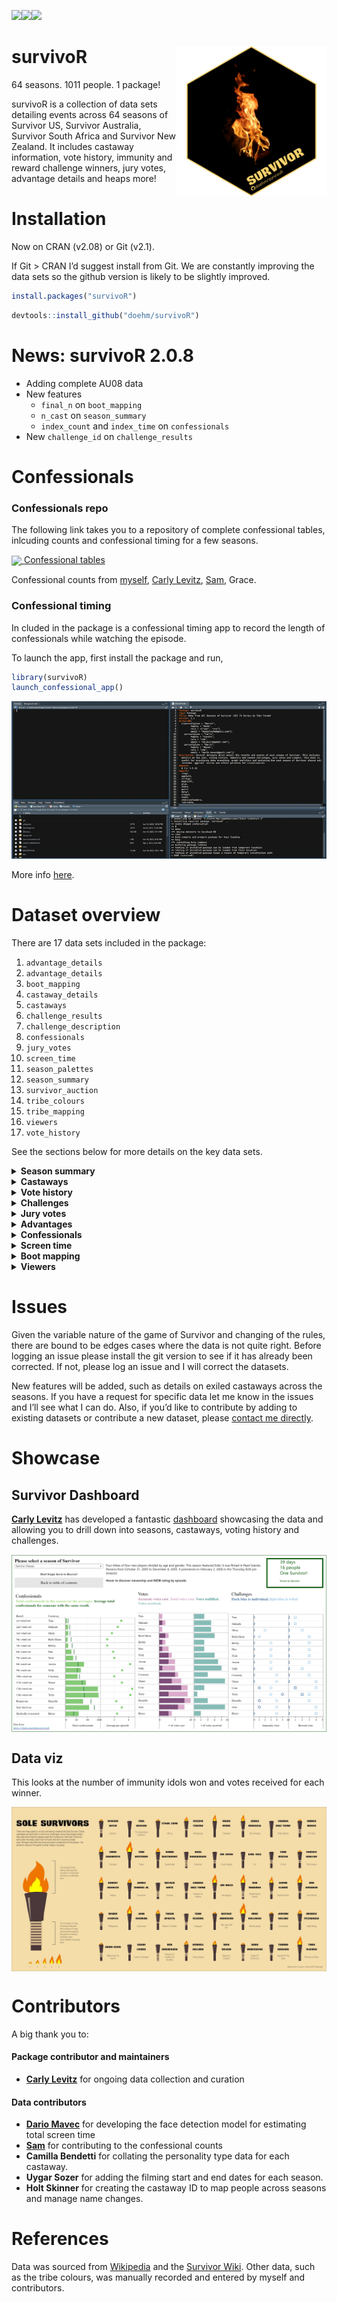 
<img src='https://cranlogs.r-pkg.org/badges/survivoR'/><img src='https://cranlogs.r-pkg.org/badges/grand-total/survivoR'/><img src='https://www.r-pkg.org/badges/version/survivoR'/>

# survivoR <img src='dev/images/hex-flame-final.png' align="right" height="240" />

64 seasons. 1011 people. 1 package!

survivoR is a collection of data sets detailing events across 64 seasons
of Survivor US, Survivor Australia, Survivor South Africa and Survivor
New Zealand. It includes castaway information, vote history, immunity
and reward challenge winners, jury votes, advantage details and heaps
more!

# Installation

Now on CRAN (v2.08) or Git (v2.1).

If Git \> CRAN I’d suggest install from Git. We are constantly improving
the data sets so the github version is likely to be slightly improved.

``` r
install.packages("survivoR")
```

``` r
devtools::install_github("doehm/survivoR")
```

# News: survivoR 2.0.8

- Adding complete AU08 data
- New features
  - `final_n` on `boot_mapping`
  - `n_cast` on `season_summary`
  - `index_count` and `index_time` on `confessionals`
- New `challenge_id` on `challenge_results`

# Confessionals

### Confessionals repo

The following link takes you to a repository of complete confessional
tables, inlcuding counts and confessional timing for a few seasons.

<a href='http://gradientdescending.com/survivor/tables/confessionals.html'><img src='http://gradientdescending.com/survivor/tables/confessionals/US/43/confessionals.png' align = 'center' height='50' width='auto'> Confessional
tables</a>

Confessional counts from [myself](https://twitter.com/danoehm), [Carly
Levitz](https://twitter.com/carlylevitz),
[Sam](https://twitter.com/survivorfansam), Grace.

### Confessional timing

In cluded in the package is a confessional timing app to record the
length of confessionals while watching the episode.

To launch the app, first install the package and run,

``` r
library(survivoR)
launch_confessional_app()
```

<img src='dev/images/conf-app-gif.gif'>

More info [here](https://github.com/doehm/survivoR/tree/master/inst).

# Dataset overview

There are 17 data sets included in the package:

1.  `advantage_details`
2.  `advantage_details`
3.  `boot_mapping`
4.  `castaway_details`
5.  `castaways`
6.  `challenge_results`
7.  `challenge_description`
8.  `confessionals`
9.  `jury_votes`
10. `screen_time`
11. `season_palettes`
12. `season_summary`
13. `survivor_auction`
14. `tribe_colours`
15. `tribe_mapping`
16. `viewers`
17. `vote_history`

See the sections below for more details on the key data sets.

<details>
<summary>
<strong>Season summary</strong>
</summary>

## Season summary

A table containing summary details of each season of Survivor, including
the winner, runner ups and location.

``` r
season_summary
#> # A tibble: 64 × 23
#>    version version_season season_name season n_cast location country tribe_setup
#>    <chr>   <chr>          <chr>        <dbl>  <dbl> <chr>    <chr>   <chr>      
#>  1 AU      AU01           Survivor A…      1     24 Upolu    Samoa   "The 24 co…
#>  2 AU      AU02           Survivor A…      2     24 Upolu    Samoa   "The 24 co…
#>  3 AU      AU03           Survivor A…      3     24 Savusavu Fiji    "The 24 co…
#>  4 AU      AU04           Survivor A…      4     24 Savusavu Fiji    "Two tribe…
#>  5 AU      AU05           Survivor A…      5     24 Savusavu Fiji    "Two tribe…
#>  6 AU      AU06           Survivor A…      6     24 Cloncur… Austra… "The 24 co…
#>  7 AU      AU07           Survivor A…      7     24 Charter… Austra… "Blood v W…
#>  8 AU      AU08           Survivor A…      8     24 Upolu    Samoa   "Castaways…
#>  9 NZ      NZ01           Survivor N…      1     16 San Jua… Nicara… "Two teams…
#> 10 NZ      NZ02           Survivor N…      2     18 Lake Va… Thaila… "Schoolyar…
#> # ℹ 54 more rows
#> # ℹ 15 more variables: full_name <chr>, winner_id <chr>, winner <chr>,
#> #   runner_ups <chr>, final_vote <chr>, timeslot <chr>, premiered <date>,
#> #   ended <date>, filming_started <date>, filming_ended <date>,
#> #   viewers_premiere <dbl>, viewers_finale <dbl>, viewers_reunion <dbl>,
#> #   viewers_mean <dbl>, rank <dbl>
```

</details>
<details>
<summary>
<strong>Castaways</strong>
</summary>

## Castaways

This data set contains season and demographic information about each
castaway. It is structured to view their results for each season.
Castaways that have played in multiple seasons will feature more than
once with the age and location representing that point in time.
Castaways that re-entered the game will feature more than once in the
same season as they technically have more than one boot order
e.g. Natalie Anderson - Winners at War.

Each castaway has a unique `castaway_id` which links the individual
across all data sets and seasons. It also links to the following ID’s
found on the `vote_history`, `jury_votes` and `challenges` data sets.

- `vote_id`
- `voted_out_id`
- `finalist_id`

``` r
castaways |> 
  filter(season == 42)
#> # A tibble: 18 × 17
#>    version version_season season_name  season full_name     castaway_id castaway
#>    <chr>   <chr>          <chr>         <dbl> <chr>         <chr>       <chr>   
#>  1 US      US42           Survivor: 42     42 Jackson Fox   US0613      Jackson 
#>  2 US      US42           Survivor: 42     42 Zach Wurthen… US0626      Zach    
#>  3 US      US42           Survivor: 42     42 Marya Sherron US0618      Marya   
#>  4 US      US42           Survivor: 42     42 Jenny Kim     US0614      Jenny   
#>  5 US      US42           Survivor: 42     42 Swati Goel    US0624      Swati   
#>  6 US      US42           Survivor: 42     42 Daniel Strunk US0610      Daniel  
#>  7 US      US42           Survivor: 42     42 Lydia Meredi… US0617      Lydia   
#>  8 US      US42           Survivor: 42     42 Chanelle How… US0609      Chanelle
#>  9 US      US42           Survivor: 42     42 Rocksroy Bai… US0622      Rocksroy
#> 10 US      US42           Survivor: 42     42 Tori Meehan   US0625      Tori    
#> 11 US      US42           Survivor: 42     42 Hai Giang     US0612      Hai     
#> 12 US      US42           Survivor: 42     42 Drea Wheeler  US0611      Drea    
#> 13 US      US42           Survivor: 42     42 Omar Zaheer   US0621      Omar    
#> 14 US      US42           Survivor: 42     42 Lindsay Dola… US0616      Lindsay 
#> 15 US      US42           Survivor: 42     42 Jonathan You… US0615      Jonathan
#> 16 US      US42           Survivor: 42     42 Romeo Escobar US0623      Romeo   
#> 17 US      US42           Survivor: 42     42 Mike Turner   US0620      Mike    
#> 18 US      US42           Survivor: 42     42 Maryanne Oke… US0619      Maryanne
#> # ℹ 10 more variables: age <dbl>, city <chr>, state <chr>, episode <dbl>,
#> #   day <dbl>, order <dbl>, result <chr>, jury_status <chr>,
#> #   original_tribe <chr>, result_number <dbl>
```

## Castaway details

A few castaways have changed their name from season to season or have
been referred to by a different name during the season e.g. Amber
Mariano; in season 8 Survivor All-Stars there was Rob C and Rob M. That
information has been retained here in the `castaways` data set.

`castaway_details` contains unique information for each castaway. It
takes the full name from their most current season and their most
verbose short name which is handy for labelling.

It also includes gender, date of birth, occupation, race, ethnicity and
other data. If no source was found to determine a castaways race and
ethnicity, the data is kept as missing rather than making an assumption.

``` r
castaway_details
#> # A tibble: 1,011 × 16
#>    castaway_id full_name full_name_detailed castaway date_of_birth date_of_death
#>    <chr>       <chr>     <chr>              <chr>    <date>        <date>       
#>  1 AU0001      Des Quil… Des Quilty         Des      NA            NA           
#>  2 AU0002      Bianca A… Bianca Anderson    Bianca   NA            NA           
#>  3 AU0003      Evan Jon… Evan Jones         Evan     NA            NA           
#>  4 AU0004      Peter Fi… Peter Fiegehen     Peter    NA            NA           
#>  5 AU0005      Barry Lea Barry Lea          Barry    NA            NA           
#>  6 AU0006      Tegan Ha… Tegan Haining      Tegan    NA            NA           
#>  7 AU0007      Rohan Ma… Rohan MacLauren    Rohan    NA            NA           
#>  8 AU0008      Kat Dumo… Kat Dumont         Katinka  1989-09-21    NA           
#>  9 AU0009      Andrew T… Andrew Torrens     Andrew   NA            NA           
#> 10 AU0010      Craig I'… Craig I'Anson      Craig    NA            NA           
#> # ℹ 1,001 more rows
#> # ℹ 10 more variables: gender <chr>, race <chr>, ethnicity <chr>, poc <chr>,
#> #   personality_type <chr>, lgbt <lgl>, occupation <chr>, three_words <chr>,
#> #   hobbies <chr>, pet_peeves <chr>
```

</details>
<details>
<summary>
<strong>Vote history</strong>
</summary>

## Vote history

This data frame contains a complete history of votes cast across all
seasons of Survivor. This allows you to see who who voted for who at
which Tribal Council. It also includes details on who had individual
immunity as well as who had their votes nullified by a hidden immunity
idol. This details the key events for the season.

There is some information on split votes to help calculate if a player
engaged in a split vote but ultimately hit their target. There are
events which influnce the vote e.g. Extra votes, safety without power,
etc. These are recorded here as well.

``` r
vh <- vote_history |> 
  filter(
    season == 42,
    episode == 9
  ) 
vh
#> # A tibble: 10 × 22
#>    version version_season season_name  season episode   day tribe_status tribe  
#>    <chr>   <chr>          <chr>         <dbl>   <dbl> <dbl> <chr>        <chr>  
#>  1 US      US42           Survivor: 42     42       9    17 Merged       Kula K…
#>  2 US      US42           Survivor: 42     42       9    17 Merged       Kula K…
#>  3 US      US42           Survivor: 42     42       9    17 Merged       Kula K…
#>  4 US      US42           Survivor: 42     42       9    17 Merged       Kula K…
#>  5 US      US42           Survivor: 42     42       9    17 Merged       Kula K…
#>  6 US      US42           Survivor: 42     42       9    17 Merged       Kula K…
#>  7 US      US42           Survivor: 42     42       9    17 Merged       Kula K…
#>  8 US      US42           Survivor: 42     42       9    17 Merged       Kula K…
#>  9 US      US42           Survivor: 42     42       9    17 Merged       Kula K…
#> 10 US      US42           Survivor: 42     42       9    17 Merged       Kula K…
#> # ℹ 14 more variables: castaway <chr>, immunity <chr>, vote <chr>,
#> #   vote_event <chr>, vote_event_outcome <chr>, split_vote <chr>,
#> #   nullified <lgl>, tie <lgl>, voted_out <chr>, order <dbl>, vote_order <dbl>,
#> #   castaway_id <chr>, vote_id <chr>, voted_out_id <chr>
```

``` r
vh |> 
  count(vote)
#> # A tibble: 4 × 2
#>   vote         n
#>   <chr>    <int>
#> 1 Rocksroy     4
#> 2 Romeo        1
#> 3 Tori         4
#> 4 <NA>         1
```

</details>
<details>
<summary>
<strong>Challenges</strong>
</summary>

## Challenge results

Note: From v1.1 the `challenge_results` dataset has been improved but
could break existing code. The old table is maintained at
`challenge_results_dep`

There are two tables `challenge_results` and `challenge_description`.

### Challenge results

A tidy data frame of immunity and reward challenge results. The winners
and losers of the challenges are found recorded here.

``` r
challenge_results |> 
  filter(season == 42) |> 
  group_by(castaway) |> 
  summarise(
    won = sum(result == "Won"),
    lost = sum(result == "Lost"),
    total_challenges = n(),
    chosen_for_reward = sum(chosen_for_reward)
  )
#> # A tibble: 18 × 5
#>    castaway   won  lost total_challenges chosen_for_reward
#>    <chr>    <int> <int>            <int>             <int>
#>  1 Chanelle     4     7               11                 0
#>  2 Daniel       3     4                7                 0
#>  3 Drea         5    11               16                 0
#>  4 Hai          5    10               15                 0
#>  5 Jackson      0     1                1                 0
#>  6 Jenny        2     2                4                 0
#>  7 Jonathan    10    10               20                 1
#>  8 Lindsay      9    10               19                 1
#>  9 Lydia        4     5                9                 0
#> 10 Marya        1     2                3                 0
#> 11 Maryanne     7    13               20                 1
#> 12 Mike         5    15               20                 2
#> 13 Omar         6    12               18                 1
#> 14 Rocksroy     5     8               13                 0
#> 15 Romeo        5    15               20                 1
#> 16 Swati        3     3                6                 0
#> 17 Tori         9     4               13                 0
#> 18 Zach         1     1                2                 0
```

The `challenge_id` is the primary key for the `challenge_description`
data set. The `challange_id` will change as the data or descriptions
change.

## Challenge description

*Note: This data frame is going through a massive revamp. Stay tuned.*

This data set contains descriptive binary fields for each challenge.
Challenges can go by different names but where possible recurring
challenges are kept consistent. While there are tweaks to the
challenges, where the main components of the challenge is consistent,
they share the same name.

The features of each challenge have been determined largely through
string searches of key words that describe the challenge. It may not
capture the full essence of the challenge but on the whole will provide
a good basis for analysis. Since the description is simply a short
paragraph or sentence it may not flag all appropriate features. If any
descriptive features need altering please let me know in the
[issues](https://github.com/doehm/survivoR/issues).

Features:

- `puzzle`: If the challenge contains a puzzle element.
- `race`: If the challenge is a race between tribes, teams or
  individuals.
- `precision`: If the challenge contains a precision element
  e.g. shooting an arrow, hitting a target, etc.
- `endurance`: If the challenge is an endurance event e.g. last tribe,
  team, individual standing.
- `strength`: If the challenge is largerly strength based e.g. Shoulder
  the Load.
- `turn_based`: If the challenge is conducted in a series of rounds
  until a certain amount of points are scored or there is one player
  remaining.
- `balance`: If the challenge contains a balancing element.
- `food`: If the challenge contains a food element e.g. the food
  challenge, biting off chunks of meat.
- `knowledge`: If the challenge contains a knowledge component e.g. Q
  and A about the location.
- `memory`: If the challenge contains a memory element e.g. memorising a
  sequence of items.
- `fire`: If the challenge contains an element of fire making /
  maintaining.
- `water`: If the challenge is held, in part, in the water.

``` r
challenge_description
#> # A tibble: 1,396 × 14
#>    challenge_id challenge_name         puzzle race  precision endurance strength
#>    <chr>        <chr>                  <lgl>  <lgl> <lgl>     <lgl>     <lgl>   
#>  1 AU0101IM00   Throw One Over         TRUE   TRUE  FALSE     FALSE     TRUE    
#>  2 AU0102IR01   Sacrificial Lamb       FALSE  TRUE  FALSE     FALSE     FALSE   
#>  3 AU0103IM02   Caught in the Web      FALSE  TRUE  FALSE     FALSE     FALSE   
#>  4 AU0103RD02   Supply Ships           TRUE   TRUE  FALSE     FALSE     FALSE   
#>  5 AU0104IM03   Crab Pots              FALSE  TRUE  FALSE     FALSE     FALSE   
#>  6 AU0105IM04   Nutslinger             FALSE  TRUE  TRUE      FALSE     FALSE   
#>  7 AU0105RD04   Build It Up, Break It… FALSE  TRUE  FALSE     FALSE     FALSE   
#>  8 AU0106IM04   Breakout               FALSE  TRUE  FALSE     FALSE     FALSE   
#>  9 AU0107IM05   Pull Your Weight       FALSE  FALSE FALSE     TRUE      TRUE    
#> 10 AU0107RD05   Barrel Bridge          FALSE  TRUE  FALSE     FALSE     FALSE   
#> # ℹ 1,386 more rows
#> # ℹ 7 more variables: turn_based <lgl>, balance <lgl>, food <lgl>,
#> #   knowledge <lgl>, memory <lgl>, fire <lgl>, water <lgl>

challenge_description |> 
  summarise_if(is_logical, sum)
#> # A tibble: 1 × 12
#>   puzzle  race precision endurance strength turn_based balance  food knowledge
#>    <int> <int>     <int>     <int>    <int>      <int>   <int> <int>     <int>
#> 1     NA    NA        NA        NA       NA         NA      NA    NA        NA
#> # ℹ 3 more variables: memory <int>, fire <int>, water <int>
```

</details>
<details>
<summary>
<strong>Jury votes</strong>
</summary>

## Jury votes

History of jury votes. It is more verbose than it needs to be, however
having a 0-1 column indicating if a vote was placed or not makes it
easier to summarise castaways that received no votes.

``` r
jury_votes |> 
  filter(season == 42)
#> # A tibble: 24 × 9
#>    version version_season season_name season castaway finalist  vote castaway_id
#>    <chr>   <chr>          <chr>        <dbl> <chr>    <chr>    <dbl> <chr>      
#>  1 US      US42           Survivor: …     42 Jonathan Romeo        0 US0615     
#>  2 US      US42           Survivor: …     42 Lindsay  Romeo        0 US0616     
#>  3 US      US42           Survivor: …     42 Omar     Romeo        0 US0621     
#>  4 US      US42           Survivor: …     42 Drea     Romeo        0 US0611     
#>  5 US      US42           Survivor: …     42 Hai      Romeo        0 US0612     
#>  6 US      US42           Survivor: …     42 Tori     Romeo        0 US0625     
#>  7 US      US42           Survivor: …     42 Rocksroy Romeo        0 US0622     
#>  8 US      US42           Survivor: …     42 Chanelle Romeo        0 US0609     
#>  9 US      US42           Survivor: …     42 Jonathan Mike         1 US0615     
#> 10 US      US42           Survivor: …     42 Lindsay  Mike         0 US0616     
#> # ℹ 14 more rows
#> # ℹ 1 more variable: finalist_id <chr>
```

``` r
jury_votes |> 
  filter(season == 42) |> 
  group_by(finalist) |> 
  summarise(votes = sum(vote))
#> # A tibble: 3 × 2
#>   finalist votes
#>   <chr>    <dbl>
#> 1 Maryanne     7
#> 2 Mike         1
#> 3 Romeo        0
```

</details>
<details>
<summary>
<strong>Advantages</strong>
</summary>

## Advantage Details

This dataset lists the hidden idols and advantages in the game for all
seasons. It details where it was found, if there was a clue to the
advantage, location and other advantage conditions. This maps to the
`advantage_movement` table.

``` r
advantage_details |> 
  filter(season == 42)
#> # A tibble: 11 × 9
#>    version version_season season_name  season advantage_id advantage_type      
#>    <chr>   <chr>          <chr>         <dbl> <chr>        <chr>               
#>  1 US      US42           Survivor: 42     42 USAM4201     Amulet              
#>  2 US      US42           Survivor: 42     42 USAM4202     Amulet              
#>  3 US      US42           Survivor: 42     42 USAM4203     Amulet              
#>  4 US      US42           Survivor: 42     42 USEV4201     Extra vote          
#>  5 US      US42           Survivor: 42     42 USEV4202     Extra vote          
#>  6 US      US42           Survivor: 42     42 USHI4201     Hidden immunity idol
#>  7 US      US42           Survivor: 42     42 USHI4202     Hidden immunity idol
#>  8 US      US42           Survivor: 42     42 USHI4203     Hidden immunity idol
#>  9 US      US42           Survivor: 42     42 USKP4201     Knowledge is power  
#> 10 US      US42           Survivor: 42     42 USHI4204     Hidden immunity idol
#> 11 US      US42           Survivor: 42     42 USIN4201     Idol nullifier      
#> # ℹ 3 more variables: clue_details <chr>, location_found <chr>,
#> #   conditions <chr>
```

## Advantage Movement

The `advantage_movement` table tracks who found the advantage, who they
may have handed it to and who the played it for. Each step is called an
event. The `sequence_id` tracks the logical step of the advantage. For
example in season 41, JD found an Extra Vote advantage. JD gave it to
Shan in good faith who then voted him out keeping the Extra Vote. Shan
gave it to Ricard in good faith who eventually gave it back before Shan
played it for Naseer. That movement is recorded in this table.

``` r
advantage_movement |> 
  filter(advantage_id == "USEV4102")
#> # A tibble: 5 × 15
#>   version version_season season_name  season castaway castaway_id advantage_id
#>   <chr>   <chr>          <chr>         <dbl> <chr>    <chr>       <chr>       
#> 1 US      US41           Survivor: 41     41 JD       US0603      USEV4102    
#> 2 US      US41           Survivor: 41     41 Shan     US0606      USEV4102    
#> 3 US      US41           Survivor: 41     41 Ricard   US0596      USEV4102    
#> 4 US      US41           Survivor: 41     41 Shan     US0606      USEV4102    
#> 5 US      US41           Survivor: 41     41 Shan     US0606      USEV4102    
#> # ℹ 8 more variables: sequence_id <dbl>, day <dbl>, episode <dbl>, event <chr>,
#> #   played_for <chr>, played_for_id <chr>, success <chr>, votes_nullified <dbl>
```

</details>
<details>
<summary>
<strong>Confessionals</strong>
</summary>

## Confessionals

A dataset containing the number of confessionals for each castaway by
season and episode. There are multiple contributors to this data. Where
there are multiple sets of counts for a season the average is taken and
added to the package. The aim is to establish consistency in
confessional counts in the absence of official sources. Given the
subjective nature of the counts and the potential for clerical error no
single source is more valid than another. So it is reasonable to average
across all sources.

Confessional time exists for a few seasons. This is the total cumulative
time for each castaway in seconds. This is a much more accurate
indicator of the ‘edit’.

``` r
confessionals |> 
  filter(season == 44) |> 
  group_by(castaway) |> 
  summarise(
    count = sum(confessional_count),
    time = sum(confessional_time)
    )
#> # A tibble: 18 × 3
#>    castaway count  time
#>    <chr>    <dbl> <dbl>
#>  1 Brandon     27   325
#>  2 Bruce        2     3
#>  3 Carolyn     68  1331
#>  4 Carson      62  1022
#>  5 Claire       7    64
#>  6 Danny       38   579
#>  7 Frannie     34   466
#>  8 Heidi       33   618
#>  9 Helen        8    76
#> 10 Jaime       35   465
#> 11 Josh        25   386
#> 12 Kane        20   273
#> 13 Lauren      31   493
#> 14 Maddy        6    51
#> 15 Matt        30   525
#> 16 Matthew     21   345
#> 17 Sarah       18   244
#> 18 Yam Yam     83  1189
```

The confessional index is available on this data set. The index is a
standardised measure of the number of confessionals the player has
recieved compared to the others. It is stratified by tribe so it
measures how many confessionals each player gets proportional to even
share within tribe e.g. an index of 1.5 means that player as received
50% more than others in their tribe.

The tribe grouping is important since the tribe that attends tribal
council typical get more screen time, which is fair enough. I don’t
think we should expect even share across everyone in the pre-merge stage
of the game.

The index is cumulative with episode, so the players final index is the
index in their final episode.

``` r
confessionals |> 
  filter(season == 44) |> 
  group_by(castaway) |> 
  slice_max(episode) |> 
  arrange(desc(index_time)) |> 
  select(castaway, episode, confessional_count, confessional_time, index_count, index_time)
#> # A tibble: 18 × 6
#> # Groups:   castaway [18]
#>    castaway episode confessional_count confessional_time index_count index_time
#>    <chr>      <dbl>              <dbl>             <dbl>       <dbl>      <dbl>
#>  1 Matthew        5                  4                37       1.49      1.89  
#>  2 Matt           7                  8               168       1.59      1.87  
#>  3 Carolyn       13                  9               189       1.04      1.24  
#>  4 Carson        13                 10               229       1.19      1.20  
#>  5 Danny         11                  7                90       1.12      1.14  
#>  6 Yam Yam       13                 13               248       1.30      1.13  
#>  7 Frannie       10                  8               107       1.12      1.02  
#>  8 Brandon        8                  4                45       1.16      0.973 
#>  9 Josh           6                  6                97       0.898     0.942 
#> 10 Sarah          4                  5                82       1.00      0.923 
#> 11 Heidi         13                  6               166       0.689     0.781 
#> 12 Kane           9                  4                77       0.754     0.713 
#> 13 Jaime         12                  6                65       0.828     0.709 
#> 14 Lauren        13                  4               113       0.626     0.614 
#> 15 Maddy          1                  6                51       0.72      0.596 
#> 16 Claire         3                  3                37       0.75      0.563 
#> 17 Helen          2                  4                57       0.764     0.497 
#> 18 Bruce          1                  2                 3       0.353     0.0575
```

</details>
<details>
<summary>
<strong>Screen time</strong>
</summary>

## Screen time \[EXPERIMENTAL\]

This dataset contains the estimated screen time for each castaway during
an episode. Please note that this is still in the early days of
development. There is likely to be misclassifcation and other sources of
error. The model will be refined over time.

An individuals’ screen time is calculated, at a high-level, via the
following process:

1.  Frames are sampled from episodes on a 1 second time interval

2.  MTCNN detects the human faces within each frame

3.  VGGFace2 converts each detected face into a 512d vector space

4.  A training set of labelled images (1 for each contestant + 3 for
    Jeff Probst) is processed in the same way to determine where they
    sit in the vector space. TODO: This could be made more accurate by
    increasing the number of training images per contestant.

5.  The Euclidean distance is calculated for the faces detected in the
    frame to each of the contestants in the season (+Jeff). If the
    minimum distance is greater than 1.2 the face is labelled as
    “unknown”. TODO: Review how robust this distance cutoff truly is -
    currently based on manual review of Season 42.

6.  A multi-class SVM is trained on the training set to label faces. For
    any face not identified as “unknown”, the vector embedding is run
    into this model and a label is generated.

7.  All labelled faces are aggregated together, with an assumption of
    1-5 full second of screen time each time a face is seen and
    factoring in time between detection capping at a max of 5 seconds.

<img src='dev/images/cast-detect1.png' align="center"/>

``` r
screen_time |> 
  filter(version_season == "US42") |> 
  group_by(castaway_id) |> 
  summarise(total_mins = sum(screen_time)/60) |> 
  left_join(
    castaway_details |> 
      select(castaway_id, castaway = short_name),
    by = "castaway_id"
  ) |> 
  arrange(desc(total_mins))
#> Error in `select()`:
#> ! Can't subset columns that don't exist.
#> ✖ Column `short_name` doesn't exist.
```

Currently it only includes data for season 42. More seasons will be
added as they are completed.

</details>
<details>
<summary>
<strong>Boot mapping</strong>
</summary>

## Boot mapping

A mapping table to detail who is still alive at each stage of the game.
It is useful for easy filtering to say the final players.

``` r
# filter to season 42 and when there are 6 people left
# 18 people in the season, therefore 12 boots

still_alive <- function(.version, .season, .n_boots) {
  survivoR::boot_mapping |>
    filter(
      version == .version,
      season == .season,
      final_n == 6,
      game_status %in% c("In the game", "Returned")
    )
}

still_alive("US", 42, 6)
#> # A tibble: 6 × 12
#>   version version_season season_name  season episode order final_n castaway_id
#>   <chr>   <chr>          <chr>         <dbl>   <dbl> <dbl>   <dbl> <chr>      
#> 1 US      US42           Survivor: 42     42      12    12       6 US0615     
#> 2 US      US42           Survivor: 42     42      12    12       6 US0616     
#> 3 US      US42           Survivor: 42     42      12    12       6 US0619     
#> 4 US      US42           Survivor: 42     42      12    12       6 US0620     
#> 5 US      US42           Survivor: 42     42      12    12       6 US0621     
#> 6 US      US42           Survivor: 42     42      12    12       6 US0623     
#> # ℹ 4 more variables: castaway <chr>, tribe <chr>, tribe_status <chr>,
#> #   game_status <chr>
```

</details>
<details>
<summary>
<strong>Viewers</strong>
</summary>

## Viewers

Viewers is an episode level table. It contains the episode information
such as episode title, air date, length, IMDb rating and the viewer
information for every episode across all seasons.

``` r
viewers |> 
  filter(season == 42)
#> # A tibble: 13 × 13
#>    version version_season season_name  season episode_number_overall episode
#>    <chr>   <chr>          <chr>         <dbl>                  <dbl>   <dbl>
#>  1 US      US42           Survivor: 42     42                    571       1
#>  2 US      US42           Survivor: 42     42                    572       2
#>  3 US      US42           Survivor: 42     42                    573       3
#>  4 US      US42           Survivor: 42     42                    574       4
#>  5 US      US42           Survivor: 42     42                    575       5
#>  6 US      US42           Survivor: 42     42                    576       6
#>  7 US      US42           Survivor: 42     42                    577       7
#>  8 US      US42           Survivor: 42     42                    578       8
#>  9 US      US42           Survivor: 42     42                    579       9
#> 10 US      US42           Survivor: 42     42                    580      10
#> 11 US      US42           Survivor: 42     42                    581      11
#> 12 US      US42           Survivor: 42     42                    582      12
#> 13 US      US42           Survivor: 42     42                    583      13
#> # ℹ 7 more variables: episode_title <chr>, episode_label <chr>,
#> #   episode_date <date>, episode_length <dbl>, viewers <dbl>,
#> #   imdb_rating <dbl>, n_ratings <dbl>
```

</details>

# Issues

Given the variable nature of the game of Survivor and changing of the
rules, there are bound to be edges cases where the data is not quite
right. Before logging an issue please install the git version to see if
it has already been corrected. If not, please log an issue and I will
correct the datasets.

New features will be added, such as details on exiled castaways across
the seasons. If you have a request for specific data let me know in the
issues and I’ll see what I can do. Also, if you’d like to contribute by
adding to existing datasets or contribute a new dataset, please [contact
me directly](http://gradientdescending.com/contact/).

# Showcase

## Survivor Dashboard

[**Carly Levitz**](https://twitter.com/carlylevitz) has developed a
fantastic
[dashboard](https://public.tableau.com/app/profile/carly.levitz/viz/SurvivorCBSData-Acknowledgements/Acknowledgements)
showcasing the data and allowing you to drill down into seasons,
castaways, voting history and challenges.

[<img src='dev/images/dash.png' align="center"/>](https://public.tableau.com/app/profile/carly.levitz/viz/SurvivorCBSData-Acknowledgements/Acknowledgements)

## Data viz

This looks at the number of immunity idols won and votes received for
each winner.

[<img src='dev/images/torches_png.png' align="center"/>](https://gradientdescending.com/survivor/torches_png.png)

# Contributors

A big thank you to:

#### Package contributor and maintainers

- [**Carly Levitz**](https://twitter.com/carlylevitz) for ongoing data
  collection and curation

#### Data contributors

- [**Dario Mavec**](https://github.com/dariomavec) for developing the
  face detection model for estimating total screen time
- [**Sam**](https://twitter.com/survivorfansam) for contributing to the
  confessional counts
- **Camilla Bendetti** for collating the personality type data for each
  castaway.
- **Uygar Sozer** for adding the filming start and end dates for each
  season.
- **Holt Skinner** for creating the castaway ID to map people across
  seasons and manage name changes.

# References

Data was sourced from
[Wikipedia](https://en.wikipedia.org/wiki/Survivor_(American_TV_series))
and the [Survivor Wiki](https://survivor.fandom.com/wiki/Main_Page).
Other data, such as the tribe colours, was manually recorded and entered
by myself and contributors.

<!-- Torch graphic in hex: [Fire Torch Vectors by Vecteezy](https://www.vecteezy.com/free-vector/fire-torch) -->
